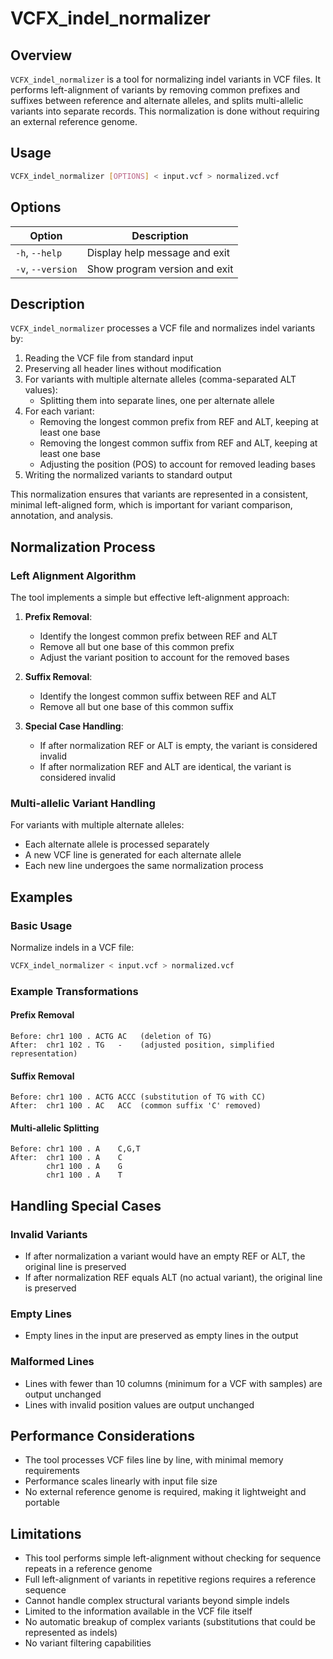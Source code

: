 # VCFX_indel_normalizer

## Overview
`VCFX_indel_normalizer` is a tool for normalizing indel variants in VCF files. It performs left-alignment of variants by removing common prefixes and suffixes between reference and alternate alleles, and splits multi-allelic variants into separate records. This normalization is done without requiring an external reference genome.

## Usage
```bash
VCFX_indel_normalizer [OPTIONS] < input.vcf > normalized.vcf
```

## Options
| Option | Description |
|--------|-------------|
| `-h`, `--help` | Display help message and exit |
| `-v`, `--version` | Show program version and exit |

## Description
`VCFX_indel_normalizer` processes a VCF file and normalizes indel variants by:

1. Reading the VCF file from standard input
2. Preserving all header lines without modification
3. For variants with multiple alternate alleles (comma-separated ALT values):
   - Splitting them into separate lines, one per alternate allele
4. For each variant:
   - Removing the longest common prefix from REF and ALT, keeping at least one base
   - Removing the longest common suffix from REF and ALT, keeping at least one base
   - Adjusting the position (POS) to account for removed leading bases
5. Writing the normalized variants to standard output

This normalization ensures that variants are represented in a consistent, minimal left-aligned form, which is important for variant comparison, annotation, and analysis.

## Normalization Process

### Left Alignment Algorithm
The tool implements a simple but effective left-alignment approach:

1. **Prefix Removal**:
   - Identify the longest common prefix between REF and ALT
   - Remove all but one base of this common prefix
   - Adjust the variant position to account for the removed bases

2. **Suffix Removal**:
   - Identify the longest common suffix between REF and ALT
   - Remove all but one base of this common suffix

3. **Special Case Handling**:
   - If after normalization REF or ALT is empty, the variant is considered invalid
   - If after normalization REF and ALT are identical, the variant is considered invalid

### Multi-allelic Variant Handling
For variants with multiple alternate alleles:
- Each alternate allele is processed separately
- A new VCF line is generated for each alternate allele
- Each new line undergoes the same normalization process

## Examples

### Basic Usage
Normalize indels in a VCF file:
```bash
VCFX_indel_normalizer < input.vcf > normalized.vcf
```

### Example Transformations

#### Prefix Removal
```
Before: chr1 100 . ACTG AC   (deletion of TG)
After:  chr1 102 . TG   -    (adjusted position, simplified representation)
```

#### Suffix Removal
```
Before: chr1 100 . ACTG ACCC (substitution of TG with CC)
After:  chr1 100 . AC   ACC  (common suffix 'C' removed)
```

#### Multi-allelic Splitting
```
Before: chr1 100 . A    C,G,T
After:  chr1 100 . A    C
        chr1 100 . A    G
        chr1 100 . A    T
```

## Handling Special Cases

### Invalid Variants
- If after normalization a variant would have an empty REF or ALT, the original line is preserved
- If after normalization REF equals ALT (no actual variant), the original line is preserved

### Empty Lines
- Empty lines in the input are preserved as empty lines in the output

### Malformed Lines
- Lines with fewer than 10 columns (minimum for a VCF with samples) are output unchanged
- Lines with invalid position values are output unchanged

## Performance Considerations
- The tool processes VCF files line by line, with minimal memory requirements
- Performance scales linearly with input file size
- No external reference genome is required, making it lightweight and portable

## Limitations
- This tool performs simple left-alignment without checking for sequence repeats in a reference genome
- Full left-alignment of variants in repetitive regions requires a reference sequence
- Cannot handle complex structural variants beyond simple indels
- Limited to the information available in the VCF file itself
- No automatic breakup of complex variants (substitutions that could be represented as indels)
- No variant filtering capabilities 